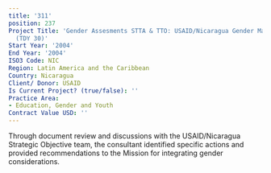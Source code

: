 ```yaml
---
title: '311'
position: 237
Project Title: 'Gender Assesments STTA & TTO: USAID/Nicaragua Gender Mainstreaming
  (TDY 30)'
Start Year: '2004'
End Year: '2004'
ISO3 Code: NIC
Region: Latin America and the Caribbean
Country: Nicaragua
Client/ Donor: USAID
Is Current Project? (true/false): ''
Practice Area:
- Education, Gender and Youth
Contract Value USD: ''
---
```


Through document review and discussions with the USAID/Nicaragua Strategic Objective team, the consultant identified specific actions and provided recommendations to the Mission for integrating gender considerations.